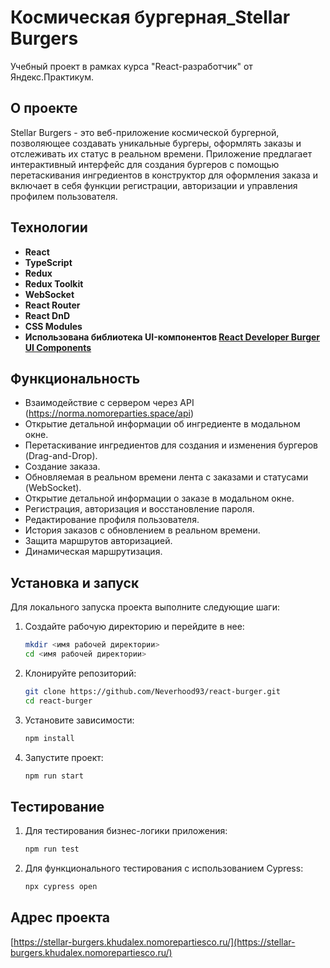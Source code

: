 # **Космическая бургерная_Stellar Burgers**

Учебный проект в рамках курса "React-разработчик" от Яндекс.Практикум.

## О проекте
Stellar Burgers - это веб-приложение космической бургерной, позволяющее создавать уникальные бургеры, оформлять заказы и отслеживать их статус в реальном времени. Приложение предлагает интерактивный интерфейс для создания бургеров с помощью перетаскивания ингредиентов в конструктор для оформления заказа и включает в себя функции регистрации, авторизации и управления профилем пользователя.

## Технологии
- **React**
- **TypeScript**
- **Redux**
- **Redux Toolkit**
- **WebSocket**
- **React Router**
- **React DnD**
- **CSS Modules**
- **Использована библиотека UI-компонентов [React Developer Burger UI Components](https://github.com/yandex-praktikum/react-developer-burger-ui-components)**

## Функциональность
- Взаимодействие с сервером через API (https://norma.nomoreparties.space/api)
- Открытие детальной информации об ингредиенте в модальном окне.
- Перетаскивание ингредиентов для создания и изменения бургеров (Drag-and-Drop).
- Создание заказа.
- Обновляемая в реальном времени лента с заказами и статусами (WebSocket).
- Открытие детальной информации о заказе в модальном окне.
- Регистрация, авторизация и восстановление пароля.
- Редактирование профиля пользователя.
- История заказов с обновлением в реальном времени.
- Защита маршрутов авторизацией.
- Динамическая маршрутизация.

## Установка и запуск
Для локального запуска проекта выполните следующие шаги:

1. Создайте рабочую директорию и перейдите в нее:
    ```sh
    mkdir <имя рабочей директории>
    cd <имя рабочей директории>
    ```

2. Клонируйте репозиторий:
    ```sh
    git clone https://github.com/Neverhood93/react-burger.git
    cd react-burger
    ```

3. Установите зависимости:
    ```sh
    npm install
    ```

4. Запустите проект:
    ```sh
    npm run start
    ```

## Тестирование
1. Для тестирования бизнес-логики приложения:
    ```sh
    npm run test
    ```
2. Для функционального тестирования с использованием Cypress:
    ```sh
    npx cypress open
    ```

## Адрес проекта
[https://stellar-burgers.khudalex.nomorepartiesco.ru/](https://stellar-burgers.khudalex.nomorepartiesco.ru/)